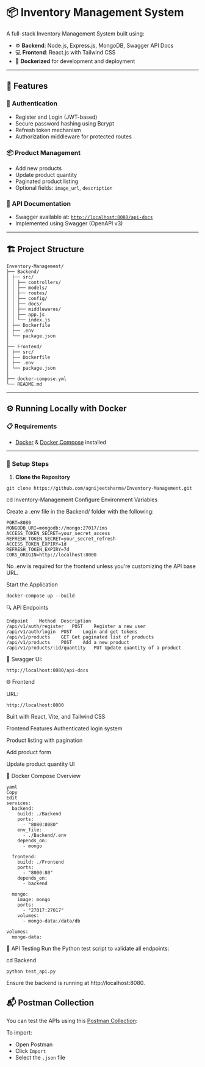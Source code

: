 # 📦 Inventory Management System

A full-stack Inventory Management System built using:

- ⚙️ **Backend**: Node.js, Express.js, MongoDB, Swagger API Docs
- 💻 **Frontend**: React.js with Tailwind CSS
- 🐳 **Dockerized** for development and deployment

---

## 🚀 Features

### 🔐 Authentication
- Register and Login (JWT-based)
- Secure password hashing using Bcrypt
- Refresh token mechanism
- Authorization middleware for protected routes

### 📦 Product Management
- Add new products
- Update product quantity
- Paginated product listing
- Optional fields: `image_url`, `description`

### 📄 API Documentation
- Swagger available at: [`http://localhost:8080/api-docs`](http://localhost:8080/api-docs)
- Implemented using Swagger (OpenAPI v3)

---

## 🏗️ Project Structure
```
Inventory-Management/
├── Backend/
│ ├── src/
│ │ ├── controllers/
│ │ ├── models/
│ │ ├── routes/
│ │ ├── config/
│ │ ├── docs/
│ │ ├── middlewares/
│ │ ├── app.js
│ │ └── index.js
│ ├── Dockerfile
│ ├── .env
│ └── package.json
│
├── Frontend/
│ ├── src/
│ ├── Dockerfile
│ ├── .env
│ └── package.json
│
├── docker-compose.yml
└── README.md
```


---

## ⚙️ Running Locally with Docker

### 📋 Requirements
- [Docker](https://www.docker.com/) & [Docker Compose](https://docs.docker.com/compose/) installed

---

### 🧭 Setup Steps

1. **Clone the Repository**


```
git clone https://github.com/agnijeetsharma/Inventory-Management.git
```
cd Inventory-Management
Configure Environment Variables

Create a .env file in the Backend/ folder with the following:

```
PORT=8080
MONGODB_URI=mongodb://mongo:27017/ims
ACCESS_TOKEN_SECRET=your_secret_access
REFRESH_TOKEN_SECRET=your_secret_refresh
ACCESS_TOKEN_EXPIRY=1d
REFRESH_TOKEN_EXPIRY=7d
CORS_ORIGIN=http://localhost:8000
```
No .env is required for the frontend unless you're customizing the API base URL.

Start the Application

```
docker-compose up --build
```
🔍 API Endpoints
```
Endpoint	Method	Description
/api/v1/auth/register	POST	Register a new user
/api/v1/auth/login	POST	Login and get tokens
/api/v1/products	GET	Get paginated list of products
/api/v1/products	POST	Add a new product
/api/v1/products/:id/quantity	PUT	Update quantity of a product
```

📘 Swagger UI:
```
http://localhost:8080/api-docs
```

🌐 Frontend

URL:
```
http://localhost:8000
```

Built with React, Vite, and Tailwind CSS

Frontend Features
Authenticated login system

Product listing with pagination

Add product form

Update product quantity UI

🐳 Docker Compose Overview
```
yaml
Copy
Edit
services:
  backend:
    build: ./Backend
    ports:
      - "8080:8080"
    env_file:
      - ./Backend/.env
    depends_on:
      - mongo

  frontend:
    build: ./Frontend
    ports:
      - "8000:80"
    depends_on:
      - backend

  mongo:
    image: mongo
    ports:
      - "27017:27017"
    volumes:
      - mongo-data:/data/db

volumes:
  mongo-data:
```
🧪 API Testing
Run the Python test script to validate all endpoints:


cd Backend
```
python test_api.py
```
Ensure the backend is running at http://localhost:8080.

## 📬 Postman Collection

You can test the APIs using this [Postman Collection](./docs/Inventory-Management.postman_collection.json):

To import:
- Open Postman
- Click `Import`
- Select the `.json` file

